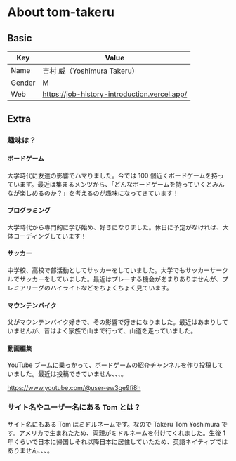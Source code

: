 # About tom-takeru

## Basic

| Key    | Value                                        |
| ------ | -------------------------------------------- |
| Name   | 吉村 威（Yoshimura Takeru）                  |
| Gender | M                                            |
| Web    | https://job-history-introduction.vercel.app/ |

## Extra

### 趣味は？

#### ボードゲーム

大学時代に友達の影響でハマりました。今では 100 個近くボードゲームを持っています。最近は集まるメンツから、「どんなボードゲームを持っていくとみんなが楽しめるのか？」を考えるのが趣味になってきています！

#### プログラミング

大学時代から専門的に学び始め、好きになりました。休日に予定がなければ、大体コーディングしています！

#### サッカー

中学校、高校で部活動としてサッカーをしていました。大学でもサッカーサークルでサッカーをしていました。最近はプレーする機会があまりありませんが、プレミアリーグのハイライトなどをちょくちょく見ています。

#### マウンテンバイク

父がマウンテンバイク好きで、その影響で好きになりました。最近はあまりしていませんが、昔はよく家族で山まで行って、山道を走っていました。

#### 動画編集

YouTube ブームに乗っかって、ボードゲームの紹介チャンネルを作り投稿していました。最近は投稿できていません、、、。

https://www.youtube.com/@user-ew3ge9fi8h

### サイト名やユーザー名にある Tom とは？

サイト名にもある Tom はミドルネームです。なので Takeru Tom Yoshimura です。アメリカで生まれたため、両親がミドルネームを付けてくれました。生後 1 年くらいで日本に帰国しそれ以降日本に居住していたため、英語ネイティブではありません、、、。
